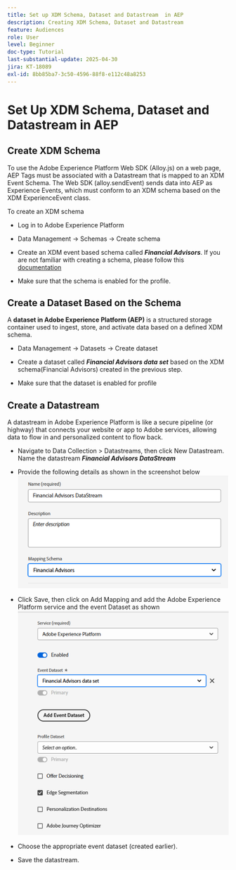 ```yaml
---
title: Set up XDM Schema, Dataset and Datastream  in AEP
description: Creating XDM Schema, Dataset and Datastream
feature: Audiences
role: User
level: Beginner
doc-type: Tutorial
last-substantial-update: 2025-04-30
jira: KT-18089
exl-id: 8bb85ba7-3c50-4596-88f8-e112c48a8253
---
```

# Set Up XDM Schema, Dataset and Datastream in AEP

## Create XDM Schema

To use the Adobe Experience Platform Web SDK (Alloy.js) on a web page, AEP Tags must be associated with a Datastream that is mapped to an XDM Event Schema. The Web SDK (alloy.sendEvent) sends data into AEP as Experience Events, which must conform to an XDM schema based on the XDM ExperienceEvent class.

To create an XDM schema

*   Log in to Adobe Experience Platform
*   Data Management -> Schemas -> Create schema

*   Create an XDM event based schema called **_Financial Advisors_**. If you are not familiar with creating a schema, please follow this [documentation](https://experienceleague.adobe.com/en/docs/experience-platform/xdm/tutorials/create-schema-ui)


*   Make sure that the schema is enabled for the profile.

## Create a Dataset Based on the Schema

A **dataset in Adobe Experience Platform (AEP)** is a structured storage container used to ingest, store, and activate data based on a defined XDM schema.


*   Data Management -> Datasets -> Create dataset
*   Create a dataset called **_Financial Advisors data set_** based on the XDM schema(Financial Advisors) created in the previous step.

*   Make sure that the dataset is enabled for profile

## Create a Datastream

A datastream in Adobe Experience Platform is like a secure pipeline (or highway) that connects your website or app to Adobe services, allowing data to flow in and personalized content to flow back.

*   Navigate to Data Collection > Datastreams, then click New Datastream. Name the datastream **_Financial Advisors DataStream_**

*   Provide the following details as shown in the screenshot below
![datastream](assets/datastream.png)
*   Click Save, then click on Add Mapping and add the Adobe Experience Platform service and the event Dataset as shown
![datastream-mapping](assets/datastream-service.png)

*   Choose the appropriate event dataset (created earlier).

*   Save the datastream.
